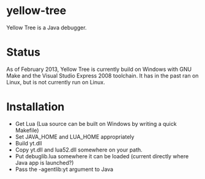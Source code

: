 yellow-tree
===========
Yellow Tree is a Java debugger.

Status
======
As of February 2013, Yellow Tree is currently build on Windows with GNU Make and the Visual Studio Express 2008 toolchain. It has in the past ran on Linux, but is not currently run on Linux.

Installation
============
* Get Lua (Lua source can be built on Windows by writing a quick Makefile)
* Set JAVA_HOME and LUA_HOME appropriately
* Build yt.dll
* Copy yt.dll and lua52.dll somewhere on your path.
* Put debuglib.lua somewhere it can be loaded (current directly where Java app is launched?)
* Pass the -agentlib:yt argument to Java
